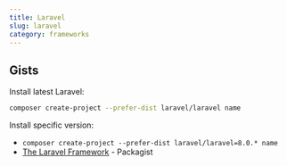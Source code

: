```yaml
---
title: Laravel
slug: laravel
category: frameworks
---
```


## Gists

Install latest Laravel:
```bash
composer create-project --prefer-dist laravel/laravel name
```

Install specific version:
- `composer create-project --prefer-dist laravel/laravel=8.0.* name`
- [The Laravel Framework][1] - Packagist


[1]:	https://packagist.org/packages/laravel/laravel